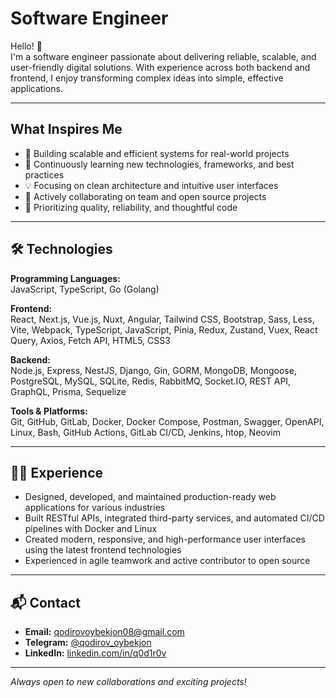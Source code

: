 # Software Engineer

Hello! 👋  
I'm a software engineer passionate about delivering reliable, scalable, and user-friendly digital solutions. With experience across both backend and frontend, I enjoy transforming complex ideas into simple, effective applications.

---

## What Inspires Me

- 🚀 Building scalable and efficient systems for real-world projects
- 🌱 Continuously learning new technologies, frameworks, and best practices
- 💡 Focusing on clean architecture and intuitive user interfaces
- 🤝 Actively collaborating on team and open source projects
- 🧐 Prioritizing quality, reliability, and thoughtful code

---

## 🛠️ Technologies

**Programming Languages:**  
JavaScript, TypeScript, Go (Golang)

**Frontend:**  
React, Next.js, Vue.js, Nuxt, Angular, Tailwind CSS, Bootstrap, Sass, Less, Vite, Webpack, TypeScript, JavaScript, Pinia, Redux, Zustand, Vuex, React Query, Axios, Fetch API, HTML5, CSS3

**Backend:**  
Node.js, Express, NestJS, Django, Gin, GORM, MongoDB, Mongoose, PostgreSQL, MySQL, SQLite, Redis, RabbitMQ, Socket.IO, REST API, GraphQL, Prisma, Sequelize

**Tools & Platforms:**  
Git, GitHub, GitLab, Docker, Docker Compose, Postman, Swagger, OpenAPI, Linux, Bash, GitHub Actions, GitLab CI/CD, Jenkins, htop, Neovim

---

## 🧑‍💻 Experience

- Designed, developed, and maintained production-ready web applications for various industries
- Built RESTful APIs, integrated third-party services, and automated CI/CD pipelines with Docker and Linux
- Created modern, responsive, and high-performance user interfaces using the latest frontend technologies
- Experienced in agile teamwork and active contributor to open source

---

## 📬 Contact

- **Email:** qodirovoybekjon08@gmail.com
- **Telegram:** [@qodirov_oybekjon](https://t.me/qodirov_oybekjon)
- **LinkedIn:** [linkedin.com/in/q0d1r0v](https://www.linkedin.com/in/oybekjon-qodirov)

---

*Always open to new collaborations and exciting projects!*
